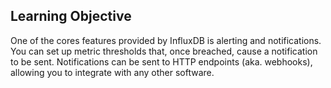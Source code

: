 ## Learning Objective

One of the cores features provided by InfluxDB is alerting and notifications.
You can set up metric thresholds that, once breached, cause a notification to be sent.
Notifications can be sent to HTTP endpoints (aka. webhooks), allowing you to integrate with any other software.

